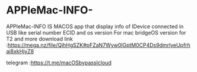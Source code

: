 # APPleMac-INFO-
APPleMac-INFO IS MACOS app that display info of IDevice connected in USB like serial number ECID and os version For mac bridgeOS version for T2 and more 
download link :https://mega.nz/file/QjhHgSZK#pFZaN7Wyw0lGptM0CP4Ds9dmrlyeUpfrhai8xkHjyZ8

telegram :https://t.me/macOSbypassIcloud
